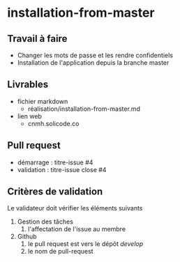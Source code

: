 # installation-from-master

## Travail à faire

- Changer les mots de passe et les rendre confidentiels
- Installation de l'application depuis la branche master

##  Livrables

- fichier markdown
  - réalisation/installation-from-master.md
- lien web
  - cnmh.solicode.co

## Pull request
- démarrage : titre-issue #4
- validation  : titre-issue close #4

##  Critères de validation

Le validateur doit vérifier les éléments suivants 

1. Gestion des tâches 
   1. l'affectation de l'issue au membre
2. Github
   1. le pull request est vers le dépôt *develop*
   2. le nom de pull-request
